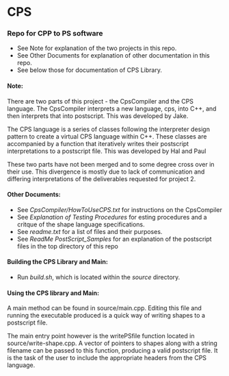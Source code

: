 # CPS
### Repo for CPP to PS software
- See Note for explanation of the two projects in this repo.
- See Other Documents for explanation of other documentation in this repo.
- See below those for documentation of CPS Library.

#### Note:
There are two parts of this project - the CpsCompiler and the CPS language. The CpsCompiler interprets a new language, cps, into C++, and then interprets that into postscript. This was developed by Jake.

The CPS language is a series of classes following the interpreter design pattern to create a virtual CPS language within C++. These classes are accompanied by a function that iteratively writes their postscript interpretations to a postscript file. This was developed by Hal and Paul

These two parts have not been merged and to some degree cross over in their use. This divergence is mostly due to lack of communication and differing interpretations of the deliverables requested for project 2.

#### Other Documents:
- See *CpsCompiler/HowToUseCPS.txt* for instructions on the CpsCompiler
- See *Explanation of Testing Procedures* for esting procedures and a critque of the shape language specifications.
- See *readme.txt* for a list of files and their purposes.
- See *ReadMe PostScript_Samples* for an explanation of the postscript files in the top directory of this repo

#### Building the CPS Library and Main:
- Run *build.sh*, which is located within the *source* directory.

#### Using the CPS library and Main:
A main method can be found in source/main.cpp. Editing this file and running the executable produced is a quick way of writing shapes to a postscript file.

The main entry point however is the writePSfile function located in source/write-shape.cpp. A vector of pointers to shapes along with a string filename can be passed to this function, producing a valid postscript file. It is the task of the user to include the appropriate headers from the CPS language.
